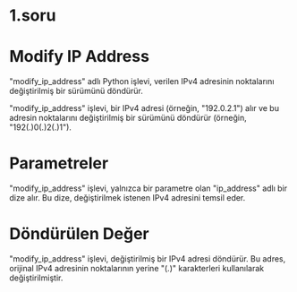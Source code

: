 # 1.soru 
# Modify IP Address
"modify_ip_address" adlı Python işlevi, verilen IPv4 adresinin noktalarını değiştirilmiş bir sürümünü döndürür.

"modify_ip_address" işlevi, bir IPv4 adresi (örneğin, "192.0.2.1") alır ve bu adresin noktalarını değiştirilmiş bir sürümünü döndürür (örneğin, "192(.)0(.)2(.)1").  

# Parametreler
"modify_ip_address" işlevi, yalnızca bir parametre olan "ip_address" adlı bir dize alır. Bu dize, değiştirilmek istenen IPv4 adresini temsil eder.

# Döndürülen Değer
"modify_ip_address" işlevi, değiştirilmiş bir IPv4 adresi döndürür. Bu adres, orijinal IPv4 adresinin noktalarının yerine "(.)" karakterleri kullanılarak değiştirilmiştir.
